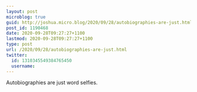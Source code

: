 ```yaml
---
layout: post
microblog: true
guid: http://joshua.micro.blog/2020/09/28/autobiographies-are-just.html
post_id: 1190468
date: 2020-09-28T09:27:27+1100
lastmod: 2020-09-28T09:27:27+1100
type: post
url: /2020/09/28/autobiographies-are-just.html
twitter:
  id: 1310345549384765450
  username: 
---
```

Autobiographies are just word selfies.

